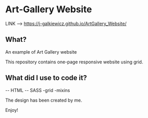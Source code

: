 # Art-Gallery Website


LINK --> https://j-galkiewicz.github.io/ArtGallery_Website/

## What?
An example of Art Gallery website

This repository contains one-page responsive website using grid.

## What did I use to code it?

-- HTML -- SASS -grid -mixins 

The design has been created by me.


Enjoy!
